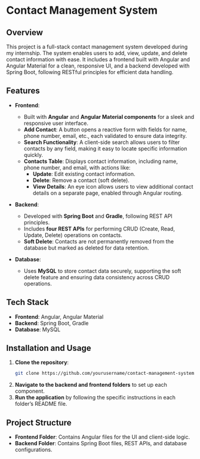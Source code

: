 # Contact Management System

## Overview
This project is a full-stack contact management system developed during my internship. The system enables users to add, view, update, and delete contact information with ease. It includes a frontend built with Angular and Angular Material for a clean, responsive UI, and a backend developed with Spring Boot, following RESTful principles for efficient data handling.

## Features
- **Frontend**:
  - Built with **Angular** and **Angular Material components** for a sleek and responsive user interface.
  - **Add Contact**: A button opens a reactive form with fields for name, phone number, email, etc., each validated to ensure data integrity.
  - **Search Functionality**: A client-side search allows users to filter contacts by any field, making it easy to locate specific information quickly.
  - **Contacts Table**: Displays contact information, including name, phone number, and email, with actions like:
    - **Update**: Edit existing contact information.
    - **Delete**: Remove a contact (soft delete).
    - **View Details**: An eye icon allows users to view additional contact details on a separate page, enabled through Angular routing.
    
- **Backend**:
  - Developed with **Spring Boot** and **Gradle**, following REST API principles.
  - Includes **four REST APIs** for performing CRUD (Create, Read, Update, Delete) operations on contacts.
  - **Soft Delete**: Contacts are not permanently removed from the database but marked as deleted for data retention.

- **Database**:
  - Uses **MySQL** to store contact data securely, supporting the soft delete feature and ensuring data consistency across CRUD operations.

## Tech Stack
- **Frontend**: Angular, Angular Material
- **Backend**: Spring Boot, Gradle
- **Database**: MySQL

## Installation and Usage
1. **Clone the repository**:
   ```bash
   git clone https://github.com/yourusername/contact-management-system.git
   ```
2. **Navigate to the backend and frontend folders** to set up each component.
3. **Run the application** by following the specific instructions in each folder’s README file.

## Project Structure
- **Frontend Folder**: Contains Angular files for the UI and client-side logic.
- **Backend Folder**: Contains Spring Boot files, REST APIs, and database configurations.

